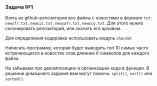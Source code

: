 ### Задача №1
Взять из github-репозитория все файлы с новостями в формате `txt`: `newsfr.txt`, `newsit.txt`, `newsafr.txt`, `newscy.txt`. Для этого нужно склонировать репозиторий, или скачать его архивом.

Для определения кодировки использовать модуль `chardet`

Написать программу, которая будет выводить топ 10 самых часто встречающихся в новостях слов длиннее 6 символов для каждого файла.

Не забываем про декомпозицию и организацию кода в функции. В решении домашнего задания вам могут помочь: `split()`, `sort()` или `sorted()`.